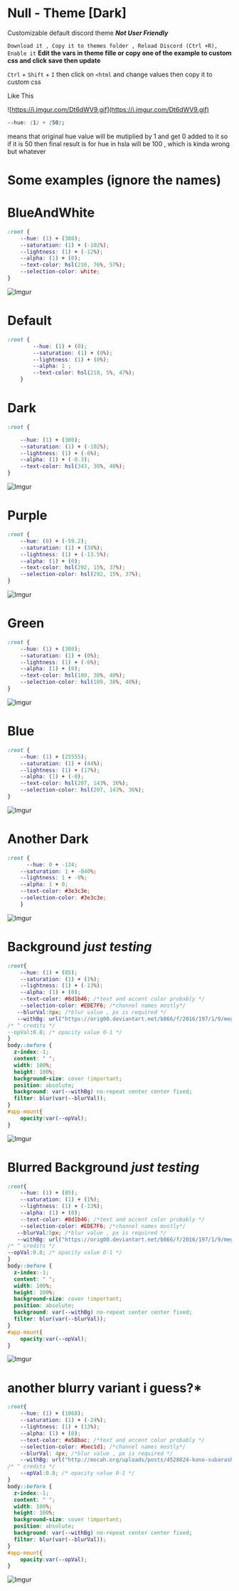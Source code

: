 # Null - Theme [Dark]
Customizable default discord theme ***Not User Friendly*** 

`Download it , Copy it to themes folder , Reload Discord (Ctrl +R), Enable it`
**Edit the vars in theme fille or copy one of the example to custom css and click save then update** 

 `Ctrl` + `Shift` + `I` then click on `<html`
and change values then copy it to custom css

Like This

![https://i.imgur.com/Dt6dWV9.gif](https://i.imgur.com/Dt6dWV9.gif)
```css
--hue: (1) + (50);
```

means  that original hue value will be mutiplied by 1 and get 0 added to it
so if it is 50 then final result is for hue in hsla will be 100 , which is kinda wrong but whatever

# Some examples (ignore the names)
# BlueAndWhite
```css
:root {
    --hue: (1) + (380);
    --saturation: (1) + (-102%);
    --lightness: (1) + (-12%);
    --alpha: (1) + (0);
    --text-color: hsl(216, 76%, 57%);
    --selection-color: white;
}
```
![Imgur](https://i.imgur.com/Vmeuf2s.png)
# Default

```css
:root {
        --hue: (1) + (0);
        --saturation: (1) + (0%);
        --lightness: (1) + (0%); 
        --alpha: 1 ; 
        --text-color: hsl(218, 5%, 47%);
    }
```
# Dark

```css
:root {

    --hue: (1) + (380);
    --saturation: (1) + (-102%);
    --lightness: (1) + (-6%);
    --alpha: (1) + (-0.3);
    --text-color: hsl(343, 38%, 40%);
} 
```
![Imgur](https://i.imgur.com/wiLwEhp.png)
# Purple 

```css
:root {
    --hue: (0) + (-59.2);
    --saturation: (1) + (38%);
    --lightness: (1) + (-13.5%);
    --alpha: (1) + (0);
    --text-color: hsl(292, 15%, 37%);
    --selection-color: hsl(292, 15%, 37%);
}
```
![Imgur](https://i.imgur.com/Sv8Q1IS.png)
# Green

```css
:root {
    --hue: (1) + (380);
    --saturation: (1) + (0%);
    --lightness: (1) + (-6%);
    --alpha: (1) + (0);
    --text-color: hsl(109, 38%, 40%);
    --selection-color: hsl(109, 38%, 40%);
}
```
![Imgur](https://i.imgur.com/nIyJ7Tq.png)
# Blue

```css
:root {
    --hue: (1) + (25555);
    --saturation: (1) + (44%);
    --lightness: (1) + (17%);
    --alpha: (1) + (-0);
    --text-color: hsl(207, 143%, 36%);
    --selection-color: hsl(207, 143%, 36%);
}
```
![Imgur](https://i.imgur.com/EEGcglI.png)
# Another Dark 

```css
:root {
      --hue: 0 + -134;
    --saturation: 1 + -840%;
    --lightness: 1 + -9%;
    --alpha: 1 + 0;
    --text-color: #3e3c3e;
    --selection-color: #3e3c3e;
    }
```
![Imgur](https://i.imgur.com/8BgpzK3.png)

# Background *just testing*
```css
:root{
    --hue: (1) + (85);
    --saturation: (1) + (1%);
    --lightness: (1) + (-13%);
    --alpha: (1) + (0);
    --text-color: #8d1b46; /*text and accent color probably */
    --selection-color: #EDE7F6; /*channel names mostly*/
   --blurVal:0px; /*blur value , px is required */
   --withBg: url("https://orig00.deviantart.net/b866/f/2016/197/1/9/megumin_wallpaper_by_kaazuma-daa79g7.png") 
/* ^ credits */
--opVal:0.8; /* opacity value 0-1 */
}
body::before {
  z-index:-1;
  content: " ";
  width: 100%;
  height: 100%;
  background-size: cover !important;
  position: absolute;
  background: var(--withBg) no-repeat center center fixed;
  filter: blur(var(--blurVal));
}
#app-mount{
    opacity:var(--opVal);
} 

```
![Imgur](https://i.imgur.com/AdOXZKo.png)

# Blurred Background *just testing*
```css
:root{
    --hue: (1) + (85);
    --saturation: (1) + (1%);
    --lightness: (1) + (-13%);
    --alpha: (1) + (0);
    --text-color: #8d1b46; /*text and accent color probably */
    --selection-color: #EDE7F6; /*channel names mostly*/
   --blurVal:5px; /*blur value , px is required */
   --withBg: url("https://orig00.deviantart.net/b866/f/2016/197/1/9/megumin_wallpaper_by_kaazuma-daa79g7.png");
/* ^ credits */
--opVal:0.8; /* opacity value 0-1 */
}
body::before {
  z-index:-1;
  content: " ";
  width: 100%;
  height: 100%;
  background-size: cover !important;
  position: absolute;
  background: var(--withBg) no-repeat center center fixed;
  filter: blur(var(--blurVal));
}
#app-mount{
    opacity:var(--opVal);
} 

```
![Imgur](https://i.imgur.com/GVDe1d0.png)

# another blurry variant i guess?*
```css
:root{
    --hue: (1) + (1068);
    --saturation: (1) + (-24%);
    --lightness: (1) + (13%);
    --alpha: (1) + (0);
    --text-color: #a58bac; /*text and accent color probably */
    --selection-color: #bec1d1; /*channel names mostly*/
    --blurVal: 4px; /*blur value , px is required */
    --withBg: url("http://mocah.org/uploads/posts/4528024-kono-subarashii-sekai-ni-shukufuku-wo-aqua-konosuba-darkness-konosuba-megumin-sat-kazuma-kono-subarashii-sekai-ni-shukufuku-wo-wizu-konosuba-minimalism.png");
/* ^ credits */
    --opVal:0.8; /* opacity value 0-1 */
}
body::before {
  z-index:-1;
  content: " ";
  width: 100%;
  height: 100%;
  background-size: cover !important;
  position: absolute;
  background: var(--withBg) no-repeat center center fixed;
  filter: blur(var(--blurVal));
}
#app-mount{
    opacity:var(--opVal);
} 

```
![Imgur](https://i.imgur.com/Z9dgu9m.png)
